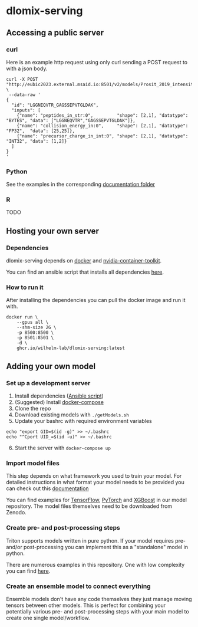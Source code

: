 # dlomix-serving

## Accessing a public server
### curl
Here is an example http request using only curl sending a POST request to with a json body.

```
curl -X POST "http://eubic2023.external.msaid.io:8501/v2/models/Prosit_2019_intensity_ensemble/infer" \
 --data-raw '
{
  "id": "LGGNEQVTR_GAGSSEPVTGLDAK",
  "inputs": [
    {"name": "peptides_in_str:0",         "shape": [2,1], "datatype": "BYTES", "data": ["LGGNEQVTR","GAGSSEPVTGLDAK"]},
    {"name": "collision_energy_in:0",     "shape": [2,1], "datatype": "FP32",  "data": [25,25]},
    {"name": "precursor_charge_in_int:0", "shape": [2,1], "datatype": "INT32", "data": [1,2]}
  ]
}
'
```


### Python
See the examples in the corresponding [documentation folder](docs/Python/)

### R
TODO


## Hosting your own server

### Dependencies
dlomix-serving depends on [docker](https://docs.docker.com/engine/install/) and [nvidia-container-toolkit](https://docs.nvidia.com/datacenter/cloud-native/container-toolkit/overview.html). 

You can find an ansible script that installs all dependencies [here](docs/server/).

### How to run it
After installing the dependencies you can pull the docker image and run it with. 
```
docker run \
    --gpus all \
    --shm-size 2G \
    -p 8500:8500 \
    -p 8501:8501 \
    -d \
    ghcr.io/wilhelm-lab/dlomix-serving:latest
```

## Adding your own model

### Set up a development server

1. Install dependencies ([Ansible script](docs/server/))
2. (Suggested) Install [docker-compose](https://docs.docker.com/desktop/install/linux-install/)
3. Clone the repo
4. Download existing models with `./getModels.sh`
5. Update your bashrc with required environment variables 
```
echo "export GID=$(id -g)" >> ~/.bashrc
echo "^Cport UID_=$(id -u)" >> ~/.bashrc
```
6. Start the server with `docker-compose up`

### Import model files
This step depends on what framework you used to train your model.
For detailed instructions in what format your model needs to be provided you can check out this [documentation](https://github.com/triton-inference-server/server/blob/main/docs/user_guide/model_repository.md)

You can find examples for [TensorFlow](models/Prosit/Prosit_2019_intensity/), [PyTorch](models/AlphaPept/AlphaPept_ms2_generic/) and [XGBoost](models/ms2pip/model_20210416_HCD2021_Y/) in our model repository. The model files themselves need to be downloaded from Zenodo.

### Create pre- and post-processing steps
Triton supports models written in pure python. If your model requires pre- and/or post-processing you can implement this as a "standalone" model in python.

There are numerous examples in this repository. One with low complexity you can find [here](models/AlphaPept/AlphaPept_Preprocess_charge/).


### Create an ensemble model to connect everything
Ensemble models don't have any code themselves they just manage moving tensors between other models. This is perfect for combining your potentially various pre- and post-processing steps with your main model to create one single model/workflow.
